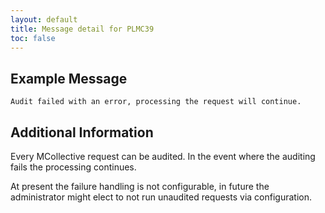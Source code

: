 ```yaml
---
layout: default
title: Message detail for PLMC39
toc: false
---
```


Example Message
---------------

    Audit failed with an error, processing the request will continue.

Additional Information
----------------------

Every MCollective request can be audited.  In the event where the auditing fails the processing continues.

At present the failure handling is not configurable, in future the administrator might elect to not run unaudited requests via configuration.
